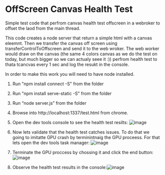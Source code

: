# OffScreen Canvas Health Test

Simple test code that perfrom canvas health test offscreen in a webroker to offset the laod from the main thread. 

This code creates a node server that return a simple html with a canvas eleemnt.
Then we transfer the canvas off screen using transferControlToOffscreen and send it to the web wroker.
The web worker would draw on the canvas (the same 4 colors canvas as we do the test on today, but much bigger so we can actualy seee it :)) perfrom health test to thata tcancvas every 1 sec and log the resukt in the console.



In order to make this work you will need to have node installed.
1. Run "npm install connect -S" from the folder
2. Run "npm install serve-static -S" from the folder
3. Run “node server.js” from the folder
4. Browse into http://localhost:1337/test.html from chrome.
5. Open the dev tools console to see the health test resilts: ![image](https://user-images.githubusercontent.com/53221799/210751627-933bbc6e-e213-4a73-bf62-33a4a9f1da37.png)

6. Now lets validate that the health test catches issues. To do that we going to imitatte GPU crash by terminintnaig the GPU proceess.
For that lets open the dev tools task manager: ![image](https://user-images.githubusercontent.com/53221799/210751974-ab89f05c-e16d-43cb-8ff5-80dcff218395.png)

7. Terminate the GPU proccess by chossing it and click the end button: ![image](https://user-images.githubusercontent.com/53221799/210751549-38f86e06-7983-4c66-b57e-d979bfb77a52.png)
8. Observe the health test results in the console:![image](https://user-images.githubusercontent.com/53221799/210752146-91da7923-243b-4b01-b061-d21d43ea3d36.png)
